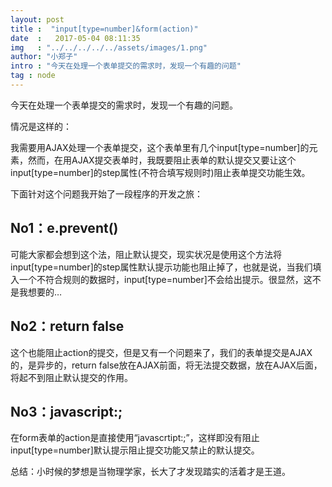 ```yaml
---
layout: post
title :  "input[type=number]&form(action)"
date  :   2017-05-04 08:11:35
img   : "../../../../../assets/images/1.png"
author: "小郑子"
intro : "今天在处理一个表单提交的需求时，发现一个有趣的问题"
tag : node
---
```



今天在处理一个表单提交的需求时，发现一个有趣的问题。 

情况是这样的： 

我需要用AJAX处理一个表单提交，这个表单里有几个input[type=number]的元素，然而，在用AJAX提交表单时，我既要阻止表单的默认提交又要让这个input[type=number]的step属性(不符合填写规则时)阻止表单提交功能生效。
 
下面针对这个问题我开始了一段程序的开发之旅：
 
## No1：e.prevent() 

可能大家都会想到这个法，阻止默认提交，现实状况是使用这个方法将input[type=number]的step属性默认提示功能也阻止掉了，也就是说，当我们填入一个不符合规则的数据时，input[type=number]不会给出提示。很显然，这不是我想要的… 

## No2：return false 

这个也能阻止action的提交，但是又有一个问题来了，我们的表单提交是AJAX的，是异步的，return false放在AJAX前面，将无法提交数据，放在AJAX后面，将起不到阻止默认提交的作用。 

## No3：javascript:; 

在form表单的action是直接使用“javascrtipt:;”，这样即没有阻止input[type=number]默认提示阻止提交功能又禁止的默认提交。 

总结：小时候的梦想是当物理学家，长大了才发现踏实的活着才是王道。






 





